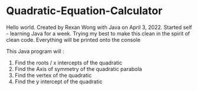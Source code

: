 # Quadratic-Equation-Calculator
Hello world.  Created by Rexan Wong with Java on April 3, 2022.  Started self - learning Java for a week.  Trying my best to make this clean in the spirit of clean code.  Everything will be printed onto the console   


This Java program will : 
1. Find the roots / x intercepts of the quadratic
2. Find the Axis of symmetry of the quadratic parabola
3. Find the vertex of the quadratic
4. Find the y intercept of the quadratic
